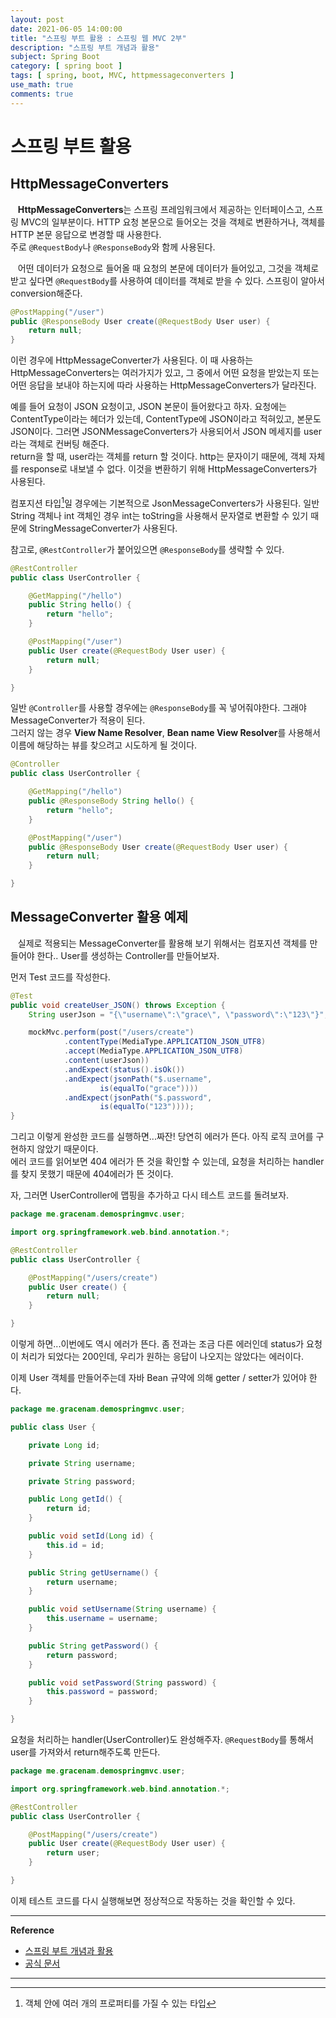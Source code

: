```yaml
---
layout: post
date: 2021-06-05 14:00:00
title: "스프링 부트 활용 : 스프링 웹 MVC 2부"
description: "스프링 부트 개념과 활용"
subject: Spring Boot
category: [ spring boot ]
tags: [ spring, boot, MVC, httpmessageconverters ]
use_math: true
comments: true
---
```


# 스프링 부트 활용

## HttpMessageConverters

&nbsp;&nbsp;&nbsp;<b>HttpMessageConverters</b>는 스프링 프레임워크에서 제공하는 인터페이스고, 스프링 MVC의 일부분이다. HTTP 요청 본문으로 들어오는 것을 객체로 변환하거나, 객체를 HTTP 본문 응답으로 변경할 때 사용한다.  
주로 `@RequestBody`나 `@ResponseBody`와 함께 사용된다. 

&nbsp;&nbsp;&nbsp;어떤 데이터가 요청으로 들어올 때 요청의 본문에 데이터가 들어있고, 그것을 객체로 받고 싶다면 `@RequestBody`를 사용하여 데이터를 객체로 받을 수 있다. 스프링이 알아서 conversion해준다.

```java
@PostMapping("/user")
public @ResponseBody User create(@RequestBody User user) {
    return null;
}
```

이런 경우에 HttpMessageConverter가 사용된다. 이 때 사용하는 HttpMessageConverters는 여러가지가 있고, 그 중에서 어떤 요청을 받았는지 또는 어떤 응답을 보내야 하는지에 따라 사용하는 HttpMessageConverters가 달라진다.

예를 들어 요청이 JSON 요청이고, JSON 본문이 들어왔다고 하자. 요청에는 ContentType이라는 헤더가 있는데, ContentType에 JSON이라고 적혀있고, 본문도 JSON이다. 그러면 JSONMessageConverters가 사용되어서 JSON 메세지를 user라는 객체로 컨버팅 해준다.  
return을 할 때, user라는 객체를 return 할 것이다. http는 문자이기 때문에, 객체 자체를 response로 내보낼 수 없다. 이것을 변환하기 위해 HttpMessageConverters가 사용된다.

컴포지션 타입[^1]일 경우에는 기본적으로 JsonMessageConverters가 사용된다. 일반 String 객체나 int 객체인 경우 int는 toString을 사용해서 문자열로 변환할 수 있기 때문에 StringMessageConverter가 사용된다.

참고로, `@RestController`가 붙어있으면 `@ResponseBody`를 생략할 수 있다.

```java
@RestController
public class UserController {

    @GetMapping("/hello")
    public String hello() {
        return "hello";
    }

    @PostMapping("/user")
    public User create(@RequestBody User user) {
        return null;
    }

}
```

일반 `@Controller`를 사용할 경우에는 `@ResponseBody`를 꼭 넣어줘야한다. 그래야 MessageConverter가 적용이 된다.  
그러지 않는 경우 <b>View Name Resolver</b>, <b>Bean name View Resolver</b>를 사용해서 이름에 해당하는 뷰를 찾으려고 시도하게 될 것이다.

```java
@Controller
public class UserController {

    @GetMapping("/hello")
    public @ResponseBody String hello() {
        return "hello";
    }

    @PostMapping("/user")
    public @ResponseBody User create(@RequestBody User user) {
        return null;
    }

}
```

## MessageConverter 활용 예제

&nbsp;&nbsp;&nbsp;실제로 적용되는 MessageConverter를 활용해 보기 위해서는 컴포지션 객체를 만들어야 한다.. User를 생성하는 Controller를 만들어보자.

먼저 Test 코드를 작성한다.

```java
@Test
public void createUser_JSON() throws Exception {
    String userJson = "{\"username\":\"grace\", \"password\":\"123\"}";

    mockMvc.perform(post("/users/create")
            .contentType(MediaType.APPLICATION_JSON_UTF8)
            .accept(MediaType.APPLICATION_JSON_UTF8)
            .content(userJson))
            .andExpect(status().isOk())
            .andExpect(jsonPath("$.username",
                    is(equalTo("grace"))))
            .andExpect(jsonPath("$.password",
                    is(equalTo("123"))));
}
```

그리고 이렇게 완성한 코드를 실행하면...짜잔! 당연히 에러가 뜬다. 아직 로직 코어를 구현하지 않았기 때문이다.  
에러 코드를 읽어보면 404 에러가 뜬 것을 확인할 수 있는데, 요청을 처리하는 handler를 찾지 못했기 때문에 404에러가 뜬 것이다.

자, 그러면 UserController에 맵핑을 추가하고 다시 테스트 코드를 돌려보자.

```java
package me.gracenam.demospringmvc.user;

import org.springframework.web.bind.annotation.*;

@RestController
public class UserController {

    @PostMapping("/users/create")
    public User create() {
        return null;
    }

}
```

이렇게 하면...이번에도 역시 에러가 뜬다. 좀 전과는 조금 다른 에러인데 status가 요청이 처리가 되었다는 200인데, 우리가 원하는 응답이 나오지는 않았다는 에러이다.

이제 User 객체를 만들어주는데 자바 Bean 규약에 의해 getter / setter가 있어야 한다.

```java
package me.gracenam.demospringmvc.user;

public class User {

    private Long id;

    private String username;

    private String password;

    public Long getId() {
        return id;
    }

    public void setId(Long id) {
        this.id = id;
    }

    public String getUsername() {
        return username;
    }

    public void setUsername(String username) {
        this.username = username;
    }

    public String getPassword() {
        return password;
    }

    public void setPassword(String password) {
        this.password = password;
    }

}
```

요청을 처리하는 handler(UserController)도 완성해주자. `@RequestBody`를 통해서 user를 가져와서 return해주도록 만든다.

```java
package me.gracenam.demospringmvc.user;

import org.springframework.web.bind.annotation.*;

@RestController
public class UserController {

    @PostMapping("/users/create")
    public User create(@RequestBody User user) {
        return user;
    }

}
```

이제 테스트 코드를 다시 실행해보면 정상적으로 작동하는 것을 확인할 수 있다.

---
**Reference**
+ [스프링 부트 개념과 활용](https://inf.run/Xny5)
+ [공식 문서](https://docs.spring.io/spring-boot/docs/2.0.3.RELEASE/reference/htmlsingle/)

---
[^1]:객체 안에 여러 개의 프로퍼티를 가질 수 있는 타입